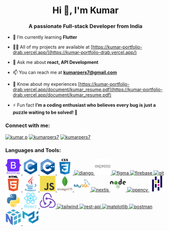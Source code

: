 <h1 align="center">Hi 👋, I'm Kumar</h1>
<h3 align="center">A passionate Full-stack Developer from India</h3>

- 🌱 I’m currently learning **Flutter**

- 👨‍💻 All of my projects are available at [https://kumar-portfolio-drab.vercel.app/](https://kumar-portfolio-drab.vercel.app/)

- 💬 Ask me about **react, API Development**

- 📫 You can reach me at **kumarpers7@gmail.com**

- 📄 Know about my experiences [https://kumar-portfolio-drab.vercel.app/document/kumar_resume.pdf](https://kumar-portfolio-drab.vercel.app/document/kumar_resume.pdf)

- ⚡ Fun fact **I’m a coding enthusiast who believes every bug is just a puzzle waiting to be solved! 🧩**

<h3 align="left">Connect with me:</h3>
<p align="left">
<a href="[https://linkedin.com/in/kumar p](https://www.linkedin.com/in/kumar-p75/)" target="blank"><img align="center" src="https://raw.githubusercontent.com/rahuldkjain/github-profile-readme-generator/master/src/images/icons/Social/linked-in-alt.svg" alt="kumar p" height="30" width="40" /></a>
<a href="https://www.hackerrank.com/profile/kumarpers7" target="blank"><img align="center" src="https://raw.githubusercontent.com/rahuldkjain/github-profile-readme-generator/master/src/images/icons/Social/hackerrank.svg" alt="kumarpers7" height="30" width="40" /></a>
<a href="https://www.leetcode.com/kumarpers7" target="blank"><img align="center" src="https://raw.githubusercontent.com/rahuldkjain/github-profile-readme-generator/master/src/images/icons/Social/leet-code.svg" alt="kumarpers7" height="30" width="40" /></a>
</p>

<h3 align="left">Languages and Tools:</h3>
<p align="left">
  <!-- Bootstrap -->
  <a href="https://getbootstrap.com" target="_blank" rel="noreferrer">
    <img src="https://raw.githubusercontent.com/devicons/devicon/master/icons/bootstrap/bootstrap-plain-wordmark.svg" alt="bootstrap" width="50" height="50"/>
  </a> 

  <!-- C -->
  <a href="https://www.cprogramming.com/" target="_blank" rel="noreferrer">
    <img src="https://raw.githubusercontent.com/devicons/devicon/master/icons/c/c-original.svg" alt="c" width="50" height="50"/>
  </a> 

  <!-- C++ -->
  <a href="https://www.w3schools.com/cpp/" target="_blank" rel="noreferrer">
    <img src="https://raw.githubusercontent.com/devicons/devicon/master/icons/cplusplus/cplusplus-original.svg" alt="cplusplus" width="50" height="50"/>
  </a> 

  <!-- CSS -->
  <a href="https://www.w3schools.com/css/" target="_blank" rel="noreferrer">
    <img src="https://raw.githubusercontent.com/devicons/devicon/master/icons/css3/css3-original-wordmark.svg" alt="css3" width="50" height="50"/>
  </a> 

  <!-- Django -->
  <a href="https://www.djangoproject.com/" target="_blank" rel="noreferrer">
    <img src="https://cdn.worldvectorlogo.com/logos/django.svg" alt="django" width="50" height="50"/>
  </a> 

  <!-- Express -->
  <a href="https://expressjs.com" target="_blank" rel="noreferrer">
    <img src="https://raw.githubusercontent.com/devicons/devicon/master/icons/express/express-original-wordmark.svg" alt="express" width="50" height="50"/>
  </a> 

  <!-- Figma -->
  <a href="https://www.figma.com/" target="_blank" rel="noreferrer">
    <img src="https://www.vectorlogo.zone/logos/figma/figma-icon.svg" alt="figma" width="50" height="50"/>
  </a> 

  <!-- Firebase -->
  <a href="https://firebase.google.com/" target="_blank" rel="noreferrer">
    <img src="https://upload.wikimedia.org/wikipedia/commons/4/42/Firebase_Logo_2016.svg" alt="firebase" width="50" height="50"/>
  </a> 

  <!-- Git -->
  <a href="https://git-scm.com/" target="_blank" rel="noreferrer">
    <img src="https://www.vectorlogo.zone/logos/git-scm/git-scm-icon.svg" alt="git" width="50" height="50"/>
  </a> 

  <!-- HTML -->
  <a href="https://www.w3.org/html/" target="_blank" rel="noreferrer">
    <img src="https://raw.githubusercontent.com/devicons/devicon/master/icons/html5/html5-original-wordmark.svg" alt="html5" width="50" height="50"/>
  </a> 

  <!-- Java -->
  <a href="https://www.java.com" target="_blank" rel="noreferrer">
    <img src="https://raw.githubusercontent.com/devicons/devicon/master/icons/java/java-original.svg" alt="java" width="50" height="50"/>
  </a> 

  <!-- JavaScript -->
  <a href="https://developer.mozilla.org/en-US/docs/Web/JavaScript" target="_blank" rel="noreferrer">
    <img src="https://raw.githubusercontent.com/devicons/devicon/master/icons/javascript/javascript-original.svg" alt="javascript" width="50" height="50"/>
  </a> 

  <!-- MongoDB -->
  <a href="https://www.mongodb.com/" target="_blank" rel="noreferrer">
    <img src="https://raw.githubusercontent.com/devicons/devicon/master/icons/mongodb/mongodb-original-wordmark.svg" alt="mongodb" width="50" height="50"/>
  </a> 

  <!-- MySQL -->
  <a href="https://www.mysql.com/" target="_blank" rel="noreferrer">
    <img src="https://raw.githubusercontent.com/devicons/devicon/master/icons/mysql/mysql-original-wordmark.svg" alt="mysql" width="50" height="50"/>
  </a> 

  <!-- Next.js -->
  <a href="https://nextjs.org/" target="_blank" rel="noreferrer">
    <img src="https://upload.wikimedia.org/wikipedia/commons/8/83/Nextjs-logo.svg" alt="nextjs" width="50" height="50"/>
  </a> 

  <!-- Node.js -->
  <a href="https://nodejs.org" target="_blank" rel="noreferrer">
    <img src="https://raw.githubusercontent.com/devicons/devicon/master/icons/nodejs/nodejs-original-wordmark.svg" alt="nodejs" width="50" height="50"/>
  </a> 

  <!-- OpenCV -->
  <a href="https://opencv.org/" target="_blank" rel="noreferrer">
    <img src="https://www.vectorlogo.zone/logos/opencv/opencv-icon.svg" alt="opencv" width="50" height="50"/>
  </a> 

  <!-- Pandas -->
  <a href="https://pandas.pydata.org/" target="_blank" rel="noreferrer">
    <img src="https://raw.githubusercontent.com/devicons/devicon/2ae2a900d2f041da66e950e4d48052658d850630/icons/pandas/pandas-original.svg" alt="pandas" width="50" height="50"/>
  </a> 

  <!-- Python -->
  <a href="https://www.python.org" target="_blank" rel="noreferrer">
    <img src="https://raw.githubusercontent.com/devicons/devicon/master/icons/python/python-original.svg" alt="python" width="50" height="50"/>
  </a> 

  <!-- React -->
  <a href="https://reactjs.org/" target="_blank" rel="noreferrer">
    <img src="https://raw.githubusercontent.com/devicons/devicon/master/icons/react/react-original-wordmark.svg" alt="react" width="50" height="50"/>
  </a> 

  <!-- Redux -->
  <a href="https://redux.js.org" target="_blank" rel="noreferrer">
    <img src="https://raw.githubusercontent.com/devicons/devicon/master/icons/redux/redux-original.svg" alt="redux" width="50" height="50"/>
  </a> 

  <!-- Tailwind CSS -->
  <a href="https://tailwindcss.com/" target="_blank" rel="noreferrer">
    <img src="https://www.vectorlogo.zone/logos/tailwindcss/tailwindcss-icon.svg" alt="tailwind" width="50" height="50"/>
  </a> 

  <!-- New Tech Stack -->
  <!-- Added technologies not present in the original -->
  <a href="https://restfulapi.net/" target="_blank" rel="noreferrer">
    <img src="https://upload.wikimedia.org/wikipedia/commons/6/61/RESTful_API_Logo.svg" alt="rest-api" width="50" height="50"/>
  </a> 
  <a href="https://matplotlib.org/" target="_blank" rel="noreferrer">
    <img src="https://matplotlib.org/stable/_images/sphx_glr_logos_003.png" alt="matplotlib" width="50" height="50"/>
  </a> 
  <a href="https://www.postman.com/" target="_blank" rel="noreferrer">
    <img src="https://www.vectorlogo.zone/logos/getpostman/getpostman-icon.svg" alt="postman" width="50" height="50"/>
  </a> 
  <a href="https://numpy.org/" target="_blank" rel="noreferrer">
    <img src="https://raw.githubusercontent.com/devicons/devicon/master/icons/numpy/numpy-original.svg" alt="numpy" width="50" height="50"/>
  </a> 
  
  <!-- Material UI -->
  <a href="https://mui.com/" target="_blank" rel="noreferrer">
    <img src="https://raw.githubusercontent.com/devicons/devicon/master/icons/materialui/materialui-original.svg" alt="material-ui" width="50" height="50"/>
  </a>
</p>

